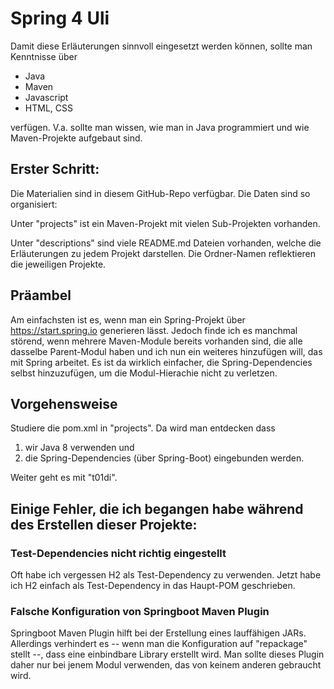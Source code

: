 # Spring 4 Uli

Damit diese Erläuterungen sinnvoll eingesetzt werden können, sollte man Kenntnisse über

* Java
* Maven
* Javascript
* HTML, CSS

verfügen. V.a. sollte man wissen, wie man in Java programmiert und wie Maven-Projekte
aufgebaut sind.

## Erster Schritt:

Die Materialien sind in diesem GitHub-Repo verfügbar. Die Daten sind so organisiert:

Unter "projects" ist ein Maven-Projekt mit vielen Sub-Projekten vorhanden.

Unter "descriptions" sind viele README.md Dateien vorhanden, welche die Erläuterungen zu
jedem Projekt darstellen. Die Ordner-Namen reflektieren die jeweiligen Projekte.

## Präambel

Am einfachsten ist es, wenn man ein Spring-Projekt über https://start.spring.io generieren
lässt. Jedoch finde ich es manchmal störend, wenn mehrere Maven-Module bereits vorhanden sind,
die alle dasselbe Parent-Modul haben und ich nun ein weiteres hinzufügen will, das mit Spring
arbeitet. Es ist da wirklich einfacher, die Spring-Dependencies selbst hinzuzufügen, um die
Modul-Hierachie nicht zu verletzen.

## Vorgehensweise

Studiere die pom.xml in "projects". Da wird man entdecken dass
1. wir Java 8 verwenden und
2. die Spring-Dependencies (über Spring-Boot) eingebunden werden.

Weiter geht es mit "t01di".


## Einige Fehler, die ich begangen habe während des Erstellen dieser Projekte:

### Test-Dependencies nicht richtig eingestellt

Oft habe ich vergessen H2 als Test-Dependency zu verwenden. Jetzt habe 
ich H2 einfach als Test-Dependency in das Haupt-POM geschrieben.

### Falsche Konfiguration von Springboot Maven Plugin

Springboot Maven Plugin hilft bei der Erstellung eines lauffähigen
JARs. Allerdings verhindert es -- wenn man die Konfiguration auf 
"repackage" stellt --, dass eine einbindbare Library erstellt wird.
Man sollte dieses Plugin daher nur bei jenem Modul verwenden, das
von keinem anderen gebraucht wird.
